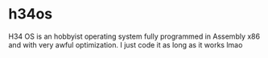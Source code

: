 # h34os
H34 OS is an hobbyist operating system fully programmed in Assembly x86 and with very awful optimization. I just code it as long as it works lmao
